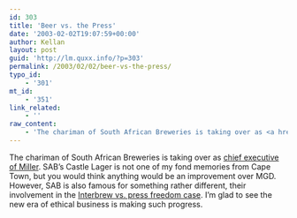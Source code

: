 ```yaml
---
id: 303
title: 'Beer vs. the Press'
date: '2003-02-02T19:07:59+00:00'
author: Kellan
layout: post
guid: 'http://lm.quxx.info/?p=303'
permalink: /2003/02/02/beer-vs-the-press/
typo_id:
    - '301'
mt_id:
    - '351'
link_related:
    - ''
raw_content:
    - 'The chariman of South African Breweries is taking over as <a href=\"http://www.nytimes.com/2003/02/02/business/yourmoney/02PROF.html\">chief executive of Miller</a>.  SAB\''s Castle Lager is not one of my fond memories from Cape Town, but you would think anything would be an improvement over MGD.  However, SAB is also famous for something rather different, their involvement in the <a href=\"http://laughingmeme.org/archives/000071.html#000071\">Interbrew vs. press freedom case</a>.  I\''m glad to see the new era of ethical business is making such progress.'
---
```


The chariman of South African Breweries is taking over as [chief executive of Miller](http://www.nytimes.com/2003/02/02/business/yourmoney/02PROF.html). SAB’s Castle Lager is not one of my fond memories from Cape Town, but you would think anything would be an improvement over MGD. However, SAB is also famous for something rather different, their involvement in the [Interbrew vs. press freedom case](http://laughingmeme.org/archives/000071.html#000071). I’m glad to see the new era of ethical business is making such progress.